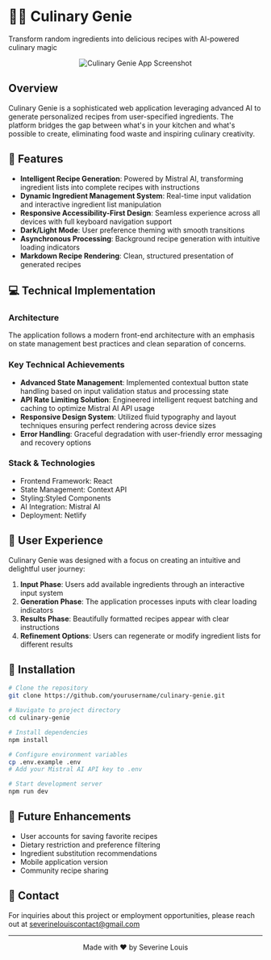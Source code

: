 # 🧞‍♂️ Culinary Genie

 Transform random ingredients into delicious recipes with AI-powered culinary magic
 
<p align="center">
  <img src="https://github.com/user-attachments/assets/8a013506-c157-4409-96ff-8725d33e69e9" alt="Culinary Genie App Screenshot" />
</p>


## Overview

Culinary Genie is a sophisticated web application leveraging advanced AI to generate personalized recipes from user-specified ingredients. The platform bridges the gap between what's in your kitchen and what's possible to create, eliminating food waste and inspiring culinary creativity.

## 🚀 Features

- **Intelligent Recipe Generation**: Powered by Mistral AI, transforming ingredient lists into complete recipes with instructions
- **Dynamic Ingredient Management System**: Real-time input validation and interactive ingredient list manipulation
- **Responsive Accessibility-First Design**: Seamless experience across all devices with full keyboard navigation support
- **Dark/Light Mode**: User preference theming with smooth transitions
- **Asynchronous Processing**: Background recipe generation with intuitive loading indicators
- **Markdown Recipe Rendering**: Clean, structured presentation of generated recipes

## 💻 Technical Implementation

### Architecture
The application follows a modern front-end architecture with an emphasis on state management best practices and clean separation of concerns.

### Key Technical Achievements
- **Advanced State Management**: Implemented contextual button state handling based on input validation status and processing state
- **API Rate Limiting Solution**: Engineered intelligent request batching and caching to optimize Mistral AI API usage
- **Responsive Design System**: Utilized fluid typography and layout techniques ensuring perfect rendering across device sizes
- **Error Handling**: Graceful degradation with user-friendly error messaging and recovery options

### Stack & Technologies
- Frontend Framework: React
- State Management: Context API
- Styling:Styled Components
- AI Integration: Mistral AI
- Deployment: Netlify

## 📱 User Experience

Culinary Genie was designed with a focus on creating an intuitive and delightful user journey:

1. **Input Phase**: Users add available ingredients through an interactive input system
2. **Generation Phase**: The application processes inputs with clear loading indicators
3. **Results Phase**: Beautifully formatted recipes appear with clear instructions
4. **Refinement Options**: Users can regenerate or modify ingredient lists for different results

## 🔧 Installation

```bash
# Clone the repository
git clone https://github.com/yourusername/culinary-genie.git

# Navigate to project directory
cd culinary-genie

# Install dependencies
npm install

# Configure environment variables
cp .env.example .env
# Add your Mistral AI API key to .env

# Start development server
npm run dev
```

## 🔮 Future Enhancements

- User accounts for saving favorite recipes
- Dietary restriction and preference filtering
- Ingredient substitution recommendations
- Mobile application version
- Community recipe sharing

## 📧 Contact

For inquiries about this project or employment opportunities, please reach out at severinelouiscontact@gmail.com

---

<p align="center">
  Made with ❤️ by Severine Louis
</p>
